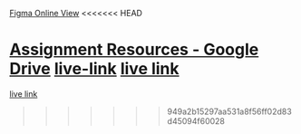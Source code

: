 

[Figma Online View](https://www.figma.com/design/3LkLBGt1Te6JGZbWdpUUEU/Assignment-3?node-id=0-1&t=a9DWsljnqY8jDbxT-1)
<<<<<<< HEAD

[Assignment Resources - Google Drive](https://drive.google.com/drive/folders/1Y_awQ0SGrij6zdFo1bgxZndxbDkqGejU?usp=sharing)
[live-link](https://drive.google.com/drive/folders/1Y_awQ0SGrij6zdFo1bgxZndxbDkqGejU?usp=sharing)
[live link](https://tanvir0106.github.io/Rinterio/)
=======
[live link](https://tanvir0106.github.io/Rinterio/)
>>>>>>> 949a2b15297aa531a8f56ff02d83d45094f60028
